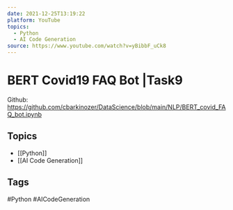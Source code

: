 ```yaml
---
date: 2021-12-25T13:19:22
platform: YouTube
topics:
  - Python
  - AI Code Generation
source: https://www.youtube.com/watch?v=yBibbF_uCk8
---
```

# BERT Covid19 FAQ Bot |Task9

Github: https://github.com/cbarkinozer/DataScience/blob/main/NLP/BERT_covid_FAQ_bot.ipynb

## Topics
- [[Python]]
- [[AI Code Generation]]

## Tags
#Python #AICodeGeneration